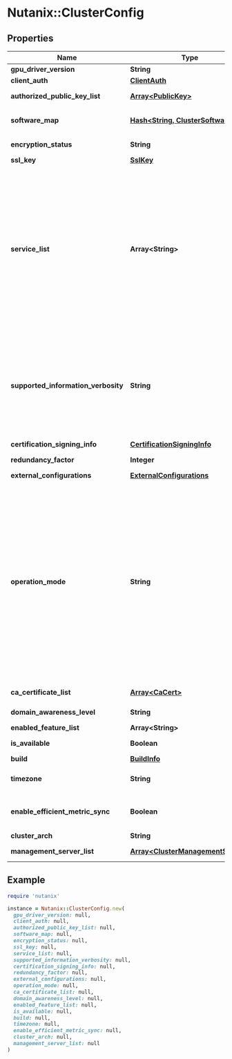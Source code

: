 # Nutanix::ClusterConfig

## Properties

| Name | Type | Description | Notes |
| ---- | ---- | ----------- | ----- |
| **gpu_driver_version** | **String** | GPU driver version. | [optional] |
| **client_auth** | [**ClientAuth**](ClientAuth.md) |  | [optional] |
| **authorized_public_key_list** | [**Array&lt;PublicKey&gt;**](PublicKey.md) | List of valid ssh keys for the cluster. | [optional] |
| **software_map** | [**Hash&lt;String, ClusterSoftware&gt;**](ClusterSoftware.md) | Map of software on the cluster with software type as the key.  | [optional] |
| **encryption_status** | **String** | Cluster encryption status. | [optional][default to &#39;NOT_SUPPORTED&#39;] |
| **ssl_key** | [**SslKey**](SslKey.md) |  | [optional] |
| **service_list** | **Array&lt;String&gt;** | Array of enabled cluster services. For example, a cluster can function as both AOS and cloud data gateway. - &#39;AOS&#39;: Regular Prism Element - &#39;PRISM_CENTRAL&#39;: Prism Central - &#39;CLOUD_DATA_GATEWAY&#39;: Cloud backup and DR gateway - &#39;AFS&#39;: Cluster for file server - &#39;WITNESS&#39; : Witness cluster - &#39;XI_PORTAL&#39;: Xi cluster - &#39;ONE_NODE_CLUSTER&#39;: Single node backup cluster - &#39;TWO_NODE_CLUSTER&#39;: Two node cluster  | [optional] |
| **supported_information_verbosity** | **String** | Verbosity level settings for populating support information. - &#39;Nothing&#39;: Send nothing - &#39;Basic&#39;: Send basic information - skip core dump and hypervisor            stats information - &#39;BasicPlusCoreDump&#39;: Send basic and core dump information - &#39;All&#39;: Send all information  | [optional][default to &#39;BASIC_PLUS_CORE_DUMP&#39;] |
| **certification_signing_info** | [**CertificationSigningInfo**](CertificationSigningInfo.md) |  | [optional] |
| **redundancy_factor** | **Integer** | Cluster supported redundancy factor. | [optional] |
| **external_configurations** | [**ExternalConfigurations**](ExternalConfigurations.md) |  | [optional] |
| **operation_mode** | **String** | Cluster operation mode. - &#39;NORMAL&#39;: Cluster is operating normally. - &#39;READ_ONLY&#39;: Cluster is operating in read only mode. - &#39;STAND_ALONE&#39;: Only one node is operational in the cluster. This is                  valid only for single node or two node clusters. - &#39;SWITCH_TO_TWO_NODE&#39;: Cluster is moving from single node to two node                         cluster. - &#39;OVERRIDE&#39;: Valid only for single node cluster. If the user wants to               run vms on a single node cluster in read only mode, he               can set the cluster peration mode to override. Writes               will be allowed in override mode.  | [optional] |
| **ca_certificate_list** | [**Array&lt;CaCert&gt;**](CaCert.md) | List of cluster trusted CA certificates. | [optional][readonly] |
| **domain_awareness_level** | **String** | Domain awareness supported on cluster. | [optional][default to &#39;NODE&#39;] |
| **enabled_feature_list** | **Array&lt;String&gt;** | Array of enabled features. | [optional] |
| **is_available** | **Boolean** | Indicates if cluster is available to contact. | [optional][readonly] |
| **build** | [**BuildInfo**](BuildInfo.md) |  | [optional] |
| **timezone** | **String** | Zone name used in value of TZ environment variable. | [optional] |
| **enable_efficient_metric_sync** | **Boolean** | Indicates if downsampling of metrics syncing between PE and PC is enabled or not.  | [optional] |
| **cluster_arch** | **String** | Cluster architecture. | [optional][readonly] |
| **management_server_list** | [**Array&lt;ClusterManagementServer&gt;**](ClusterManagementServer.md) | List of cluster management servers. | [optional][readonly] |

## Example

```ruby
require 'nutanix'

instance = Nutanix::ClusterConfig.new(
  gpu_driver_version: null,
  client_auth: null,
  authorized_public_key_list: null,
  software_map: null,
  encryption_status: null,
  ssl_key: null,
  service_list: null,
  supported_information_verbosity: null,
  certification_signing_info: null,
  redundancy_factor: null,
  external_configurations: null,
  operation_mode: null,
  ca_certificate_list: null,
  domain_awareness_level: null,
  enabled_feature_list: null,
  is_available: null,
  build: null,
  timezone: null,
  enable_efficient_metric_sync: null,
  cluster_arch: null,
  management_server_list: null
)
```

